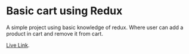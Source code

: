 # Basic cart using Redux

A simple project using basic knowledge of redux. Where user can add a product in cart and remove it from cart.

[Live Link](https://github.com/facebook/create-react-app).

